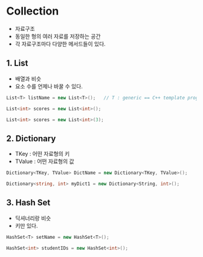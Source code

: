# Collection
- 자료구조
- 동일한 형의 여러 자료를 저장하는 공간
- 각 자료구조마다 다양한 메서드들이 있다.

## 1. List
- 배열과 비슷
- 요소 수를 언제나 바꿀 수 있다.
```c#
List<T> listName = new List<T>();   // T : generic == C++ template programming

List<int> scores = new List<int>();

List<int> scores = new List<int>(3);
```


## 2. Dictionary
- TKey : 어떤 자료형의 키
- TValue : 어떤 자료형의 값
```c#
Dictionary<TKey, TValue> DictName = new Dictionary<TKey, TValue>();

Dictionary<string, int> myDict1 = new Dictionary<String, int>();
```


## 3. Hash Set
- 딕셔너리랑 비슷
- 키만 있다.
```c#
HashSet<T> setName = new HashSet<T>();

HashSet<int> studentIDs = new HashSet<int>();
```
